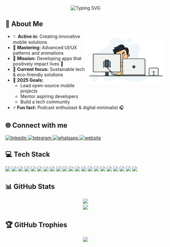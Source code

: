 <div align="center">
  <img src="https://readme-typing-svg.herokuapp.com?font=Fira+Code&weight=500&size=25&duration=3000&pause=1000&color=2196F3&center=true&vCenter=true&random=false&width=435&lines=Hi+there%2C+I'm+Momin+%F0%9F%91%8B;Flutter+Developer+%26+UI+Artist;Crafting+Beautiful+Mobile+Apps;Expert+in+Flutter+%26+Dart;Passionate+about+Clean+Design;Building+Seamless+Experiences" alt="Typing SVG" />
</div>

## 💫 About Me
<img src="assets/github-intro.gif" align="right" width="250">

- ✨ **Active in:** Creating innovative mobile solutions
- 🎨 **Mastering:** Advanced UI/UX patterns and animations
- 💚 **Mission:** Developing apps that positively impact lives 🌟
- 🌱 **Current focus:** Sustainable tech & eco-friendly solutions
- 🎯 **2025 Goals:** 
  - Lead open-source mobile projects
  - Mentor aspiring developers
  - Build a tech community
- ⚡ **Fun fact:** Podcast enthusiast & digital minimalist 🎧

## 🌐 Connect with me
<div align="left">
  <a href="https://linkedin.com/in/abdul-momin-sakib" target="_blank">
    <img src="https://img.shields.io/badge/LinkedIn-0077B5?style=for-the-badge&logo=linkedin&logoColor=white" alt="linkedin" />
  </a>
  <a href="https://t.me/uixxy" target="_blank">
    <img src="https://img.shields.io/badge/Telegram-2CA5E0?style=for-the-badge&logo=telegram&logoColor=white" alt="telegram" />
  </a>
  <a href="https://wa.me/+8801581721600" target="_blank">
    <img src="https://img.shields.io/badge/WhatsApp-25D366?style=for-the-badge&logo=whatsapp&logoColor=white" alt="whatsapp" />
  </a>
  <a href="https://momin.pro" target="_blank">
    <img src="https://img.shields.io/badge/Portfolio-FF5722?style=for-the-badge&logo=google-chrome&logoColor=white" alt="website" />
  </a>
</div>

## 💻 Tech Stack
<div align="left">
  <!-- Mobile Development -->
  <img src="https://img.shields.io/badge/Flutter-02569B?style=for-the-badge&logo=flutter&logoColor=white" />
  <img src="https://img.shields.io/badge/Dart-0175C2?style=for-the-badge&logo=dart&logoColor=white" />
  <img src="https://img.shields.io/badge/Swift-FA7343?style=for-the-badge&logo=swift&logoColor=white" />
  <img src="https://img.shields.io/badge/iOS-000000?style=for-the-badge&logo=ios&logoColor=white" />
  <img src="https://img.shields.io/badge/Android-3DDC84?style=for-the-badge&logo=android&logoColor=white" />
  
  <!-- Backend & Database -->
  <img src="https://img.shields.io/badge/Laravel-FF2D20?style=for-the-badge&logo=laravel&logoColor=white" />
<img src="https://img.shields.io/badge/Supabase-3ECF8E?style=for-the-badge&logo=supabase&logoColor=white" />
  <img src="https://img.shields.io/badge/PHP-777BB4?style=for-the-badge&logo=php&logoColor=white" />
  <img src="https://img.shields.io/badge/MySQL-4479A1?style=for-the-badge&logo=mysql&logoColor=white" />
  
  <!-- Tools & Design -->
  <img src="https://img.shields.io/badge/Figma-F24E1E?style=for-the-badge&logo=figma&logoColor=white" />
  <img src="https://img.shields.io/badge/VS_Code-007ACC?style=for-the-badge&logo=visual-studio-code&logoColor=white" />
  <img src="https://img.shields.io/badge/Xcode-147EFB?style=for-the-badge&logo=xcode&logoColor=white" />
  <img src="https://img.shields.io/badge/Android_Studio-3DDC84?style=for-the-badge&logo=android-studio&logoColor=white" />
  
  <!-- Version Control & Deployment -->
  <img src="https://img.shields.io/badge/Git-F05032?style=for-the-badge&logo=git&logoColor=white" />
  <img src="https://img.shields.io/badge/GitHub-181717?style=for-the-badge&logo=github&logoColor=white" />
  <img src="https://img.shields.io/badge/Docker-2496ED?style=for-the-badge&logo=docker&logoColor=white" />
  <img src="https://img.shields.io/badge/Firebase-FFCA28?style=for-the-badge&logo=firebase&logoColor=black" />
  
  <!-- Web Technologies -->
  <img src="https://img.shields.io/badge/HTML5-E34F26?style=for-the-badge&logo=html5&logoColor=white" />
  <img src="https://img.shields.io/badge/CSS3-1572B6?style=for-the-badge&logo=css3&logoColor=white" />
  <img src="https://img.shields.io/badge/JavaScript-F7DF1E?style=for-the-badge&logo=javascript&logoColor=black" />
  <img src="https://img.shields.io/badge/Tailwind_CSS-38B2AC?style=for-the-badge&logo=tailwind-css&logoColor=white" />
</div>

## 📊 GitHub Stats
<div align="center">
  <img src="https://github-readme-streak-stats.herokuapp.com/?user=abdulmominsakib&theme=tokyonight&hide_border=true" />
  <br/>
  <img src="https://github-readme-stats.vercel.app/api/top-langs/?username=abdulmominsakib&theme=tokyonight&hide_border=true&include_all_commits=true&count_private=true&layout=compact" />
</div>

## 🏆 GitHub Trophies
<div align="center">
  <img src="https://github-profile-trophy.vercel.app/?username=abdulmominsakib&theme=tokyonight&no-frame=true&no-bg=false&margin-w=4" />
</div>

[linkedin]: https://linkedin.com/in/abdul-momin-sakib
[mywebsitelink]: https://momin.pro